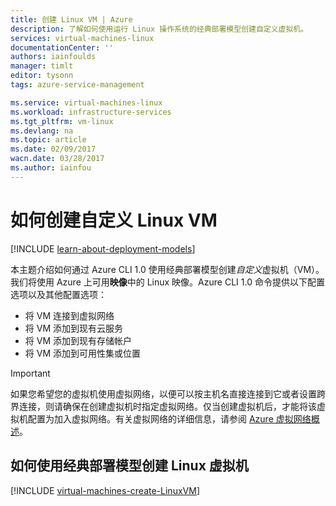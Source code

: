 ```yaml
---
title: 创建 Linux VM | Azure
description: 了解如何使用运行 Linux 操作系统的经典部署模型创建自定义虚拟机。
services: virtual-machines-linux
documentationCenter: ''
authors: iainfoulds
manager: timlt
editor: tysonn
tags: azure-service-management

ms.service: virtual-machines-linux
ms.workload: infrastructure-services
ms.tgt_pltfrm: vm-linux
ms.devlang: na
ms.topic: article
ms.date: 02/09/2017
wacn.date: 03/28/2017
ms.author: iainfou
---
```


# 如何创建自定义 Linux VM

[!INCLUDE [learn-about-deployment-models](../../includes/learn-about-deployment-models-classic-include.md)]

本主题介绍如何通过 Azure CLI 1.0 使用经典部署模型创建*自定义*虚拟机（VM）。我们将使用 Azure 上可用**映像**中的 Linux 映像。Azure CLI 1.0 命令提供以下配置选项以及其他配置选项：

- 将 VM 连接到虚拟网络
- 将 VM 添加到现有云服务
- 将 VM 添加到现有存储帐户
- 将 VM 添加到可用性集或位置

> [!IMPORTANT]
>如果您希望您的虚拟机使用虚拟网络，以便可以按主机名直接连接到它或者设置跨界连接，则请确保在创建虚拟机时指定虚拟网络。仅当创建虚拟机后，才能将该虚拟机配置为加入虚拟网络。有关虚拟网络的详细信息，请参阅 [Azure 虚拟网络概述](../virtual-network/virtual-networks-overview.md)。

## 如何使用经典部署模型创建 Linux 虚拟机

[!INCLUDE [virtual-machines-create-LinuxVM](../../includes/virtual-machines-create-linuxvm.md)]

<!---HONumber=Mooncake_1207_2015-->